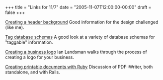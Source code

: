 +++
title = "Links for 11/7"
date = "2005-11-07T12:00:00-00:00"
draft = false
+++

[Creating a header background](http://www.duoh.com/varia/header/) Good
information for the design challenged (like me).

[Tag database
schemas](http://www.pui.ch/phred/archives/2005/04/tags-database-schemas.html)
A good look at a variety of database schemas for "taggable" information.

[Creating a business
logo](http://www.userscape.com/blog/2005/01/31/creating-a-business-logo/)
Ian Landsman walks through the process of creating a logo for your
business.

[Creating printable documents with
Ruby](http://www.artima.com/rubycs/articles/pdf_writerP.html) Discussion
of PDF::Writer, both standalone, and with Rails.

